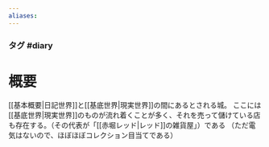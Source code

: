 ```yaml
---
aliases:
---
```

### タグ #diary 
# 概要
[[基本概要|日記世界]]と[[基底世界|現実世界]]の間にあるとされる城。
ここには[[基底世界|現実世界]]のものが流れ着くことが多く、それを売って儲けている店も存在する。（その代表が「[[赤堀レッド|レッド]]の雑貨屋」）である
（ただ電気はないので、ほぼほぼコレクション目当てである）